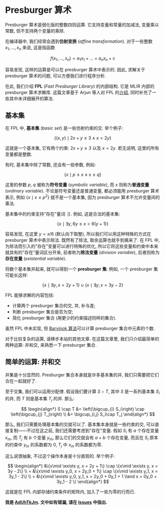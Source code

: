 # Presburger 算术

Presburger 算术是弱化版的整数四则运算. 它支持变量和常量的加减法, 变量乘以常数, 但不支持两个变量的乘除.

在编译器中, 我们经常会遇到**仿射变换** (*affine transformation*). 对于一些整数 $x_1, \dots, x_n$ 来说, 这是指函数

$$
f(x_1, \dots, x_n) = a_1x_1 + \dots + a_nx_n + c
$$

容易发现, 这样的运算是可以在 presburger 算术中表示的. 因此, 求解关于 presburger 算术的问题, 可以方便我们进行程序分析.

在此, 我们介绍 **FPL** (*Fast Presburger Library*) 的内部结构. 它是 MLIR 内部的 presburger 算术求解库. 这篇文章基于 Arjun 等人对 FPL 的[介绍](https://dl.acm.org/doi/pdf/10.1145/3485539), 同时补充了一些其中未详细展开的算法.

## 基本集

在 FPL 中, **基本集** (*basic set*) 是一些仿射约束的交. 举个例子:

$$
\{(x, y)\mid 2x+y\leq 3 \land x = 2y\}
$$

这就是一个基本集, 它有两个约束: $2x+y\leq 3$ 以及 $x = 2y$. 若无说明, 这里的所有变量都是整数.

有时, 基本集中除了常数, 还会有一些参数, 例如:

$$
\{x\mid p\leq x \land x\leq q\}
$$

这里的参数 $p$, $q$ 被称为**符号变量** (*symbolic variable*), 而 $x$ 则称为**普通变量** (*ordinary variable*). 不论是符号变量还是普通变量, 都必须能用 presburger 算术表示, 例如 $\{x \mid x \leq p^2\}$ 就不是一个基本集, 因为 presburger 算术不允许变量间的乘法.

基本集中的约束支持"存在"量词 $\exists$. 例如, 这是合法的基本集:

$$
\{x\mid \exists y, 6y\leq x < 6(y+1)\}
$$

容易发现, 在这里 $y = x/6$ (默认向下取整), 所以我们可以用这种特殊的方式在 presburger 算术中表示除法. 既然有了除法, 取余运算也就手到擒来了. 在 FPL 中, 为除法而引入的"存在"变量可以进行特殊的优化, 所以它将这些变量和约束中本来就具有的"存在"量词区分开来, 前者称为**除法变量** (*division variable*), 后者则称为**存在变量** (*existential variable*).

将数个基本集并起来, 就可以得到一个 **presburger 集**. 例如, 一个 presburger 集可能长这样:

$$
\{x\mid \exists y, x = 2y + 1\} \cup \{x\mid \exists y, x = 3y - 2\}
$$

FPL 能够求解的内容包括:

- 计算两个 presburger 集合的交, 并, 补与差;
- 判断 presburger 集合是否为空;
- 简化 presburger 集合 (用更少的约束描述同样的集合).

虽然 FPL 中未实现, 但 [Barvinok 算法](../maths/barvinok.md)可以计算 presburger 集合中元素的个数.

对于比较复杂的运算, 请移步本站的其他文章. 在这篇文章里, 我们只介绍最简单的两种运算: 并和交, 来熟悉一下 presburger 集合.

## 简单的运算: 并和交

并集是十分显然的. Presburger 集合本身就是许多基本集的并, 我们只需要把它们合在一起就好了.

至于交集, 我们可以运用分配律. 假设我们要计算 $S\cap T$, 其中 $S$ 是一系列基本集 $S_i$ 的并, 而 $T$ 则是基本集 $T_j$ 的并. 那么:

$$
\begin{align*}
S \cap T
&= \left(\bigcup_{i} S_i\right) \cap \left(\bigcup_{j} T_j\right) \\
&= \bigcup_{i,j} S_i\cap T_j
\end{align*}
$$

那么, 我们只需要处理基本集的交就可以了. 基本集本身就是一些约束的交, 可以直接复制——不过在这之前, 我们还需要考虑到"存在"变量. 假如 $S_i$ 有 $a$ 个存在变量 $x_m$, 而 $T_j$ 有 $b$ 个变量 $y_m$, 那么它们的交就会有 $a+b$ 个存在变量, 而且在 $S_i$ 原本的约束中 $y_m$ 的系数都为 0, $T_j$ 中 $x_m$ 的系数都为零.

这么说很抽象, 不过这个操作本身是十分直观的. 举个例子:

$$
\begin{align*}
&\{x\mid \exists y, x = 2y + 1\} \cap \{x\mid \exists y, x = 3y - 2\} \\
= &\{x\mid \exists y_0, x = 2y_0 + 1\} \cap \{x\mid \exists y_1, x = 3y_1 - 2\} \\
= &\{x\mid \exists y_0, y_1, x = 2y_0 + 0y_1 + 1 \land x = 0y_0 + 3y_1 - 2 \}
\end{align*}
$$

这就是在 FPL 内部存储约束条件的矩阵内, 加入了一些为零的行而已.

**我是 [AdUhTkJm](https://github.com/AdUhTkJm). 文中如有错漏, 请在 [Issues](https://github.com/GirlsBandCompiler/Tutorials/issues) 中指出.**
